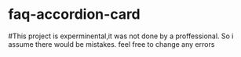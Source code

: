 # faq-accordion-card

#This project is experminental,it was not done by a proffessional.
So i assume there would be mistakes.
feel free to change any errors
